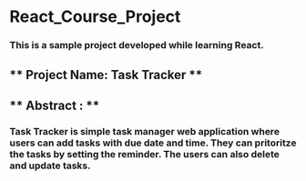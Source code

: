 # React_Course_Project

### This is a sample project developed while learning React.

## ** Project Name:   Task Tracker **

## ** Abstract : ** 
### Task Tracker is simple task manager web application where users can add tasks with due date and time. They can pritoritze the tasks by setting the reminder. The users can also delete and update tasks. 

